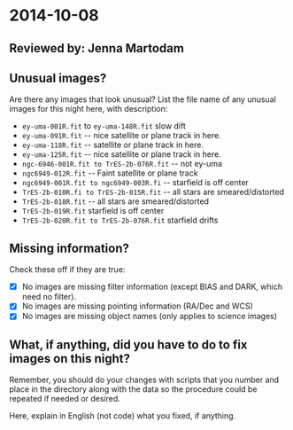 # 2014-10-08

## Reviewed by: Jenna Martodam

## Unusual images?

Are there any images that look unusual? List the file name of any unusual images for this night here, with description:

+ `ey-uma-001R.fit` to `ey-uma-148R.fit` slow dift
+ `ey-uma-091R.fit` -- nice satellite or plane track in here.
+ `ey-uma-118R.fit` -- satellite or plane track in here.
+ `ey-uma-125R.fit` -- nice satellite or plane track in here.
+ `ngc-6946-001R.fit to TrES-2b-076R.fit` -- not ey-uma
+ `ngc6949-012R.fit` -- Faint satellite or plane track
+ `ngc6949-001R.fit to ngc6949-003R.fi` -- starfield is off center
+ `TrES-2b-010R.fi to TrES-2b-015R.fit` -- all stars are smeared/distorted
+ `TrES-2b-018R.fit` -- all stars are smeared/distorted
+ `TrES-2b-019R.fit` starfield is off center
+ `TrES-2b-020R.fit to TrES-2b-076R.fit` starfield drifts

## Missing information?

Check these off if they are true:

- [x] No images are missing filter information (except BIAS and DARK, which need no filter).
- [x] No images are missing pointing information (RA/Dec and WCS)
- [x] No images are missing object names (only applies to science images)

## What, if anything, did you have to do to fix images on this night?

Remember, you should do your changes with scripts that you number and place in the
directory along with the data so the procedure could be repeated if needed or
desired.

Here, explain in English (not code) what you fixed, if anything.
